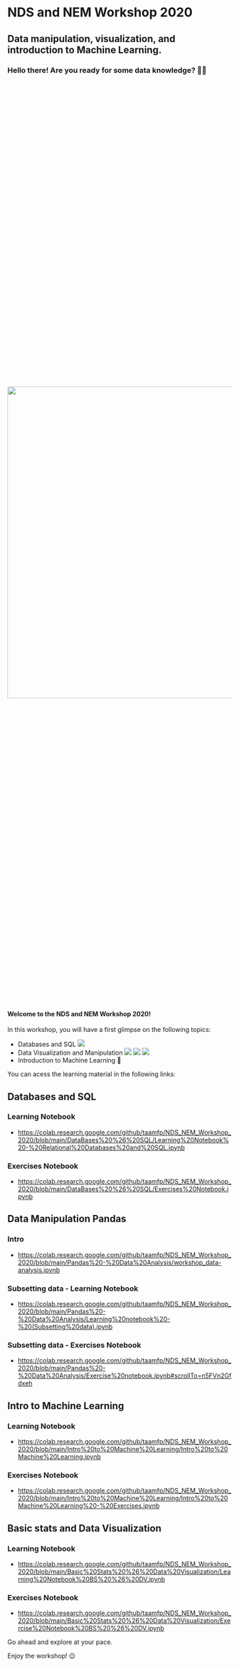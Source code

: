 # NDS and NEM Workshop 2020

## Data manipulation, visualization, and introduction to Machine Learning.


### Hello there! Are you ready for some data knowledge? 👨‍💻

<p align="center" style="font-size:700px">
  <img src="/Images/data.gif" width="700px" >
</p>

#### Welcome to the NDS and NEM Workshop 2020!

<p>
In this workshop, you will have a first glimpse on the following topics:
</p>

- Databases and SQL <img src="https://img.shields.io/badge/Database-SQL-blue">
- Data Visualization and Manipulation <img src="https://img.shields.io/badge/Language-Python-yellow"> <img src="https://img.shields.io/badge/Tool-matplotlib-green">  <img src="https://img.shields.io/badge/Tool-Pandas-yellowgreen"> 
- Introduction to Machine Learning :robot:

You can acess the learning material in the following links:

## Databases and SQL

### Learning Notebook
- https://colab.research.google.com/github/taamfp/NDS_NEM_Workshop_2020/blob/main/DataBases%20%26%20SQL/Learning%20Notebook%20-%20Relational%20Databases%20and%20SQL.ipynb

### Exercises Notebook
- https://colab.research.google.com/github/taamfp/NDS_NEM_Workshop_2020/blob/main/DataBases%20%26%20SQL/Exercises%20Notebook.ipynb

## Data Manipulation Pandas


### Intro
- https://colab.research.google.com/github/taamfp/NDS_NEM_Workshop_2020/blob/main/Pandas%20-%20Data%20Analysis/workshop_data-analysis.ipynb

### Subsetting data - Learning Notebook
- https://colab.research.google.com/github/taamfp/NDS_NEM_Workshop_2020/blob/main/Pandas%20-%20Data%20Analysis/Learning%20notebook%20-%20(Subsetting%20data).ipynb

### Subsetting data - Exercises Notebook
- https://colab.research.google.com/github/taamfp/NDS_NEM_Workshop_2020/blob/main/Pandas%20-%20Data%20Analysis/Exercise%20notebook.ipynb#scrollTo=n5FVn2Gfdxeh

## Intro to Machine Learning

### Learning Notebook
- https://colab.research.google.com/github/taamfp/NDS_NEM_Workshop_2020/blob/main/Intro%20to%20Machine%20Learning/Intro%20to%20Machine%20Learning.ipynb

### Exercises Notebook
- https://colab.research.google.com/github/taamfp/NDS_NEM_Workshop_2020/blob/main/Intro%20to%20Machine%20Learning/Intro%20to%20Machine%20Learning%20-%20Exercises.ipynb

## Basic stats and Data Visualization

### Learning Notebook
- https://colab.research.google.com/github/taamfp/NDS_NEM_Workshop_2020/blob/main/Basic%20Stats%20%26%20Data%20Visualization/Learning%20Notebook%20BS%20%26%20DV.ipynb

### Exercises Notebook
- https://colab.research.google.com/github/taamfp/NDS_NEM_Workshop_2020/blob/main/Basic%20Stats%20%26%20Data%20Visualization/Exercise%20Notebook%20BS%20%26%20DV.ipynb

Go ahead and explore at your pace.

Enjoy the workshop! :wink:

<p align="center" style="font-size:500px">
  <img src="/Images/programming.gif" width="500px" >
</p>

